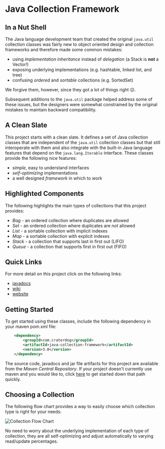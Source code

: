 # Java Collection Framework

## In a Nut Shell
The Java language development team that created the original `java.util` collection classes was fairly
new to object oriented design and collection frameworks and therefore made some common mistakes:

 * using *implementation inheritance* instead of *delegation* (a Stack is **not** a Vector!)
 * exposing underlying implementations (e.g. hashtable, linked list, and tree)
 * confusing *ordered* and *sortable* collections (e.g. SortedSet)

We forgive them, however, since they got a lot of things right :wink:.

Subsequent additions to the `java.util` package helped address some of these issues, but the designers were
somewhat constrained by the original mistakes to maintain backward compatibility.

## A Clean Slate
This project starts with a clean slate. It defines a set of Java collection classes that are independent
of the `java.util` collection classes but that still interoperate with them and also integrate with the built-in Java language features
that depend on the `java.lang.Iterable` interface. These classes provide the following nice features:

 * *simple*, easy to understand interfaces
 * *self-optimizing* implementations
 * a well designed *framework* in which to work

## Highlighted Components
The following highlights the main types of collections that this project provides:

 * *Bag* - an ordered collection where duplicates are allowed
 * *Set* - an ordered collection where duplicates are *not* allowed
 * *List* - a sortable collection with implicit indexes
 * *Map* - a sortable collection with explicit indexes
 * *Stack* - a collection that supports last in first out (LIFO)
 * *Queue* - a collection that supports first in first out (FIFO)

## Quick Links
For more detail on this project click on the following links:

 * [javadocs](http://craterdog.github.io/java-collection-framework/3.0/index.html)
 * [wiki](https://github.com/craterdog/java-collection-framework/wiki)
 * [website](http://craterdog.com)

## Getting Started
To get started using these classes, include the following dependency in your maven pom.xml file:

```xml
    <dependency>
        <groupId>com.craterdog</groupId>
        <artifactId>java-collection-framework</artifactId>
        <version>3.0</version>
    </dependency>
```

The source code, javadocs and jar file artifacts for this project are available from the
*Maven Central Repository*. If your project doesn't currently use maven and you would like to,
click [here](https://github.com/craterdog/maven-parent-poms) to get started down that path quickly.

## Choosing a Collection
The following flow chart provides a way to easily choose which collection type is right for your
needs:

![Collection Flow Chart](https://github.com/craterdog/java-collection-framework/blob/master/docs/images/FlowChart.png)

No need to worry about the underlying implementation of each type of collection, they are all
self-optimizing and adjust automatically to varying read/update percentages.
